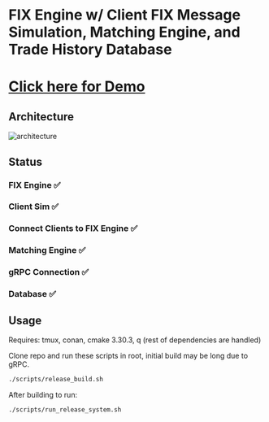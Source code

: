 # FIX Engine w/ Client FIX Message Simulation, Matching Engine, and Trade History Database

# [Click here for Demo](https://streamable.com/865u5w)

## Architecture
![architecture](https://i.imgur.com/uwrEFne.png)

## Status
### FIX Engine :white_check_mark:
### Client Sim :white_check_mark:
### Connect Clients to FIX Engine :white_check_mark:
### Matching Engine :white_check_mark:
### gRPC Connection :white_check_mark:
### Database :white_check_mark:

## Usage
Requires: tmux, conan, cmake 3.30.3, q (rest of dependencies are handled)

Clone repo and run these scripts in root, initial build may be long due to gRPC.
```bash
./scripts/release_build.sh
```
After building to run:
```bash
./scripts/run_release_system.sh
```
